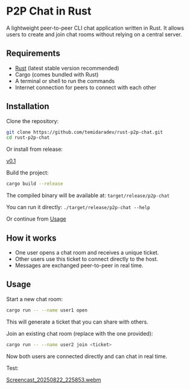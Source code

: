 # P2P Chat in Rust

A lightweight peer-to-peer CLI chat application written in Rust. It allows users to create and join chat rooms without relying on a central server.

## Requirements

- [Rust](https://www.rust-lang.org/) (latest stable version recommended)
- Cargo (comes bundled with Rust)
- A terminal or shell to run the commands
- Internet connection for peers to connect with each other

## Installation

Clone the repository:

```sh
git clone https://github.com/temidaradev/rust-p2p-chat.git
cd rust-p2p-chat
```

Or install from release:

[v0.1](https://github.com/temidaradev/rust-p2p-chat/releases/tag/v0.1)

Build the project:

```sh
cargo build --release
```

The compiled binary will be available at: `target/release/p2p-chat`

You can run it directly: `./target/release/p2p-chat --help`

Or continue from [Usage](https://github.com/temidaradev/rust-p2p-chat/blob/main/README.md#usage)

## How it works

- One user opens a chat room and receives a unique ticket.
- Other users use this ticket to connect directly to the host.
- Messages are exchanged peer-to-peer in real time.

## Usage

Start a new chat room:

```sh
cargo run -- --name user1 open
```

This will generate a ticket that you can share with others.

Join an existing chat room (replace <ticket> with the one provided):

```sh
cargo run -- --name user2 join <ticket>
```

Now both users are connected directly and can chat in real time.

Test:

[Screencast_20250822_225853.webm](https://github.com/user-attachments/assets/1325c830-45b2-4e6a-bf31-a450a923bb86)
